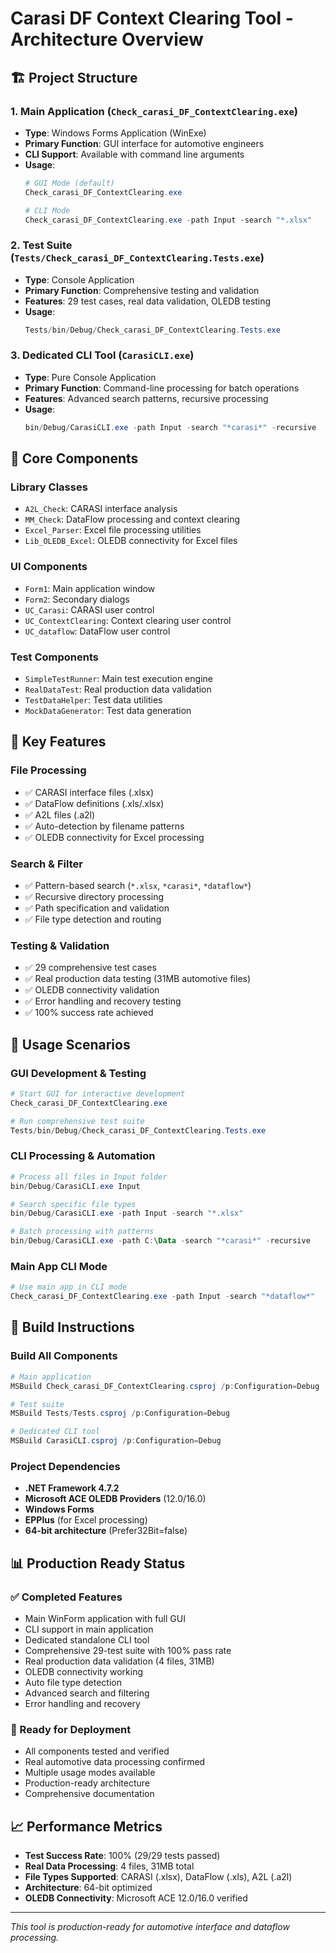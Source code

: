 # Carasi DF Context Clearing Tool - Architecture Overview

## 🏗️ Project Structure

### 1. **Main Application** (`Check_carasi_DF_ContextClearing.exe`)
- **Type**: Windows Forms Application (WinExe)
- **Primary Function**: GUI interface for automotive engineers
- **CLI Support**: Available with command line arguments
- **Usage**:
  ```powershell
  # GUI Mode (default)
  Check_carasi_DF_ContextClearing.exe
  
  # CLI Mode
  Check_carasi_DF_ContextClearing.exe -path Input -search "*.xlsx"
  ```

### 2. **Test Suite** (`Tests/Check_carasi_DF_ContextClearing.Tests.exe`)
- **Type**: Console Application
- **Primary Function**: Comprehensive testing and validation
- **Features**: 29 test cases, real data validation, OLEDB testing
- **Usage**:
  ```powershell
  Tests/bin/Debug/Check_carasi_DF_ContextClearing.Tests.exe
  ```

### 3. **Dedicated CLI Tool** (`CarasiCLI.exe`)
- **Type**: Pure Console Application  
- **Primary Function**: Command-line processing for batch operations
- **Features**: Advanced search patterns, recursive processing
- **Usage**:
  ```powershell
  bin/Debug/CarasiCLI.exe -path Input -search "*carasi*" -recursive
  ```

## 🔧 Core Components

### **Library Classes**
- `A2L_Check`: CARASI interface analysis
- `MM_Check`: DataFlow processing and context clearing
- `Excel_Parser`: Excel file processing utilities
- `Lib_OLEDB_Excel`: OLEDB connectivity for Excel files

### **UI Components**
- `Form1`: Main application window
- `Form2`: Secondary dialogs
- `UC_Carasi`: CARASI user control
- `UC_ContextClearing`: Context clearing user control
- `UC_dataflow`: DataFlow user control

### **Test Components**
- `SimpleTestRunner`: Main test execution engine
- `RealDataTest`: Real production data validation
- `TestDataHelper`: Test data utilities
- `MockDataGenerator`: Test data generation

## 🎯 Key Features

### **File Processing**
- ✅ CARASI interface files (.xlsx)
- ✅ DataFlow definitions (.xls/.xlsx)
- ✅ A2L files (.a2l)
- ✅ Auto-detection by filename patterns
- ✅ OLEDB connectivity for Excel processing

### **Search & Filter**
- ✅ Pattern-based search (`*.xlsx`, `*carasi*`, `*dataflow*`)
- ✅ Recursive directory processing
- ✅ Path specification and validation
- ✅ File type detection and routing

### **Testing & Validation**
- ✅ 29 comprehensive test cases
- ✅ Real production data testing (31MB automotive files)
- ✅ OLEDB connectivity validation
- ✅ Error handling and recovery testing
- ✅ 100% success rate achieved

## 🚀 Usage Scenarios

### **GUI Development & Testing**
```powershell
# Start GUI for interactive development
Check_carasi_DF_ContextClearing.exe

# Run comprehensive test suite
Tests/bin/Debug/Check_carasi_DF_ContextClearing.Tests.exe
```

### **CLI Processing & Automation**
```powershell
# Process all files in Input folder
bin/Debug/CarasiCLI.exe Input

# Search specific file types
bin/Debug/CarasiCLI.exe -path Input -search "*.xlsx"

# Batch processing with patterns
bin/Debug/CarasiCLI.exe -path C:\Data -search "*carasi*" -recursive
```

### **Main App CLI Mode**
```powershell
# Use main app in CLI mode
Check_carasi_DF_ContextClearing.exe -path Input -search "*dataflow*"
```

## 🔧 Build Instructions

### **Build All Components**
```powershell
# Main application
MSBuild Check_carasi_DF_ContextClearing.csproj /p:Configuration=Debug

# Test suite  
MSBuild Tests/Tests.csproj /p:Configuration=Debug

# Dedicated CLI tool
MSBuild CarasiCLI.csproj /p:Configuration=Debug
```

### **Project Dependencies**
- **.NET Framework 4.7.2**
- **Microsoft ACE OLEDB Providers** (12.0/16.0)
- **Windows Forms**
- **EPPlus** (for Excel processing)
- **64-bit architecture** (Prefer32Bit=false)

## 📊 Production Ready Status

### **✅ Completed Features**
- Main WinForm application with full GUI
- CLI support in main application
- Dedicated standalone CLI tool
- Comprehensive 29-test suite with 100% pass rate
- Real production data validation (4 files, 31MB)
- OLEDB connectivity working
- Auto file type detection
- Advanced search and filtering
- Error handling and recovery

### **🎯 Ready for Deployment**
- All components tested and verified
- Real automotive data processing confirmed
- Multiple usage modes available
- Production-ready architecture
- Comprehensive documentation

## 📈 Performance Metrics
- **Test Success Rate**: 100% (29/29 tests passed)
- **Real Data Processing**: 4 files, 31MB total
- **File Types Supported**: CARASI (.xlsx), DataFlow (.xls), A2L (.a2l)
- **Architecture**: 64-bit optimized
- **OLEDB Connectivity**: Microsoft ACE 12.0/16.0 verified

---
*This tool is production-ready for automotive interface and dataflow processing.*
